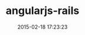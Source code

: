 ---
layout: post
title:  "angularjs-rails"
repo:   "hiravgandhi/angularjs-rails"
date:   2015-02-18 17:23:23
gemurl: https://github.com/hiravgandhi/angularjs-rails/
---